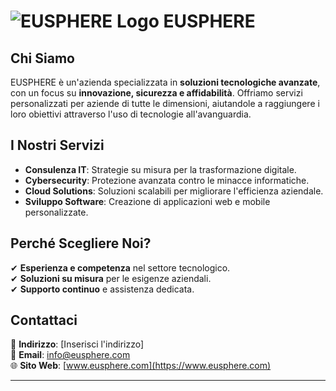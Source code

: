 # ![EUSPHERE Logo](https://tiaiutoticino.ch/associati/eusphere-business-solutions-sa/) EUSPHERE

## Chi Siamo  
EUSPHERE è un'azienda specializzata in **soluzioni tecnologiche avanzate**, con un focus su **innovazione, sicurezza e affidabilità**. Offriamo servizi personalizzati per aziende di tutte le dimensioni, aiutandole a raggiungere i loro obiettivi attraverso l'uso di tecnologie all'avanguardia.  

## I Nostri Servizi  
- **Consulenza IT**: Strategie su misura per la trasformazione digitale.  
- **Cybersecurity**: Protezione avanzata contro le minacce informatiche.  
- **Cloud Solutions**: Soluzioni scalabili per migliorare l'efficienza aziendale.  
- **Sviluppo Software**: Creazione di applicazioni web e mobile personalizzate.  

## Perché Scegliere Noi?  
✔ **Esperienza e competenza** nel settore tecnologico.  
✔ **Soluzioni su misura** per le esigenze aziendali.  
✔ **Supporto continuo** e assistenza dedicata.  

## Contattaci  
📍 **Indirizzo**: [Inserisci l'indirizzo]  
📧 **Email**: [info@eusphere.com](mailto:info@eusphere.com)  
🌐 **Sito Web**: [www.eusphere.com](https://www.eusphere.com)  

---
